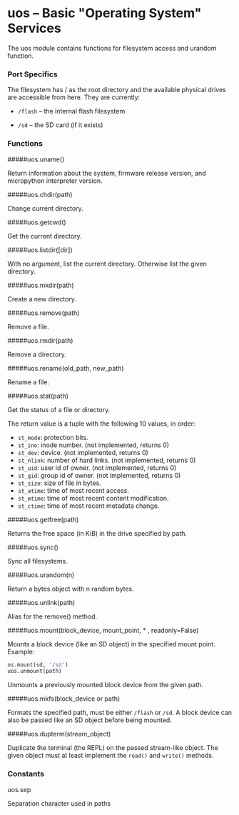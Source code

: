 # uos – Basic "Operating System" Services
The uos module contains functions for filesystem access and urandom function.

### Port Specifics
The filesystem has / as the root directory and the available physical drives are accessible from here. They are currently:

- ``/flash`` – the internal flash filesystem

- ``/sd`` – the SD card (if it exists)

### Functions

#####<function>uos.uname()</function>

Return information about the system, firmware release version, and micropython interpreter version.

#####<function>uos.chdir(path)</function>

Change current directory.

#####<function>uos.getcwd()</function>

Get the current directory.

#####<function>uos.listdir([dir])</function>

With no argument, list the current directory. Otherwise list the given directory.

#####<function>uos.mkdir(path)</function>

Create a new directory.

#####<function>uos.remove(path)</function>

Remove a file.

#####<function>uos.rmdir(path)</function>

Remove a directory.

#####<function>uos.rename(old_path, new_path)</function>

Rename a file.

#####<function>uos.stat(path)</function>

Get the status of a file or directory.

The return value is a tuple with the following 10 values, in order:

- ``st_mode``: protection bits.
- ``st_ino``: inode number. (not implemented, returns 0)
- ``st_dev``: device. (not implemented, returns 0)
- ``st_nlink``: number of hard links. (not implemented, returns 0)
- ``st_uid``: user id of owner. (not implemented, returns 0)
- ``st_gid``: group id of owner. (not implemented, returns 0)
- ``st_size``: size of file in bytes.
- ``st_atime``: time of most recent access.
- ``st_mtime``: time of most recent content modification.
- ``st_ctime``: time of most recent metadata change.

#####<function>uos.getfree(path)</function>

Returns the free space (in KiB) in the drive specified by path.

#####<function>uos.sync()</function>

Sync all filesystems.

#####<function>uos.urandom(n)</function>

Return a bytes object with n random bytes.

#####<function>uos.unlink(path)</function>

Alias for the remove() method.

#####<function>uos.mount(block_device, mount_point, * , readonly=False)</function>

Mounts a block device (like an SD object) in the specified mount point. Example:

```python
os.mount(sd, '/sd')
uos.unmount(path)
```

Unmounts a previously mounted block device from the given path.

#####<function>uos.mkfs(block_device or path)</function>

Formats the specified path, must be either ``/flash`` or ``/sd``. A block device can also be passed like an SD object before being mounted.

#####<function>uos.dupterm(stream_object)</function>

Duplicate the terminal (the REPL) on the passed stream-like object. The given object must at least implement the ``read()`` and ``write()`` methods.

### Constants
<constant>uos.sep</constant>

Separation character used in paths
